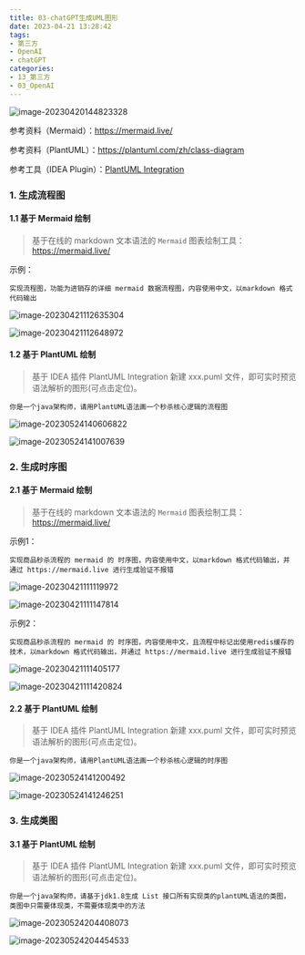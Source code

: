 ```yaml
---
title: 03-chatGPT生成UML图形
date: 2023-04-21 13:28:42
tags:
- 第三方
- OpenAI
- chatGPT
categories: 
- 13_第三方
- 03_OpenAI
---
```


![image-20230420144823328](https://jy-imgs.oss-cn-beijing.aliyuncs.com/img/20230420144824.png)

参考资料（Mermaid）：https://mermaid.live/

参考资料（PlantUML）：https://plantuml.com/zh/class-diagram

参考工具（IDEA Plugin）：[PlantUML Integration](https://plugins.jetbrains.com/plugin/7017-plantuml-integration)



### 1. 生成流程图

#### 1.1 基于 Mermaid 绘制

> 基于在线的 markdown 文本语法的 `Mermaid` 图表绘制工具：https://mermaid.live/

示例：

```
实现流程图，功能为进销存的详细 mermaid 数据流程图，内容使用中文，以markdown 格式代码输出
```

![image-20230421112635304](https://jy-imgs.oss-cn-beijing.aliyuncs.com/img/20230421112636.png)

![image-20230421112648972](https://jy-imgs.oss-cn-beijing.aliyuncs.com/img/20230421112649.png)



#### 1.2 基于 PlantUML 绘制

> 基于 IDEA 插件 PlantUML Integration 新建 xxx.puml 文件，即可实时预览语法解析的图形(可点击定位)。

```
你是一个java架构师，请用PlantUML语法画一个秒杀核心逻辑的流程图
```

![image-20230524140606822](https://jy-imgs.oss-cn-beijing.aliyuncs.com/img/20230524140608.png)

![image-20230524141007639](https://jy-imgs.oss-cn-beijing.aliyuncs.com/img/20230524141008.png)



### 2. 生成时序图

#### 2.1 基于 Mermaid 绘制

> 基于在线的 markdown 文本语法的 `Mermaid` 图表绘制工具：https://mermaid.live/

示例1：

```
实现商品秒杀流程的 mermaid 的 时序图，内容使用中文，以markdown 格式代码输出，并通过 https://mermaid.live 进行生成验证不报错
```

![image-20230421111119972](https://jy-imgs.oss-cn-beijing.aliyuncs.com/img/20230421111122.png)

![image-20230421111147814](https://jy-imgs.oss-cn-beijing.aliyuncs.com/img/20230421111148.png)

示例2：

```
实现商品秒杀流程的 mermaid 的 时序图，内容使用中文，且流程中标记出使用redis缓存的技术，以markdown 格式代码输出，并通过 https://mermaid.live 进行生成验证不报错
```

![image-20230421111405177](https://jy-imgs.oss-cn-beijing.aliyuncs.com/img/20230421111406.png)

![image-20230421111420824](https://jy-imgs.oss-cn-beijing.aliyuncs.com/img/20230421111422.png)

#### 2.2 基于 PlantUML 绘制

> 基于 IDEA 插件 PlantUML Integration 新建 xxx.puml 文件，即可实时预览语法解析的图形(可点击定位)。

```
你是一个java架构师，请用PlantUML语法画一个秒杀核心逻辑的时序图
```

![image-20230524141200492](https://jy-imgs.oss-cn-beijing.aliyuncs.com/img/20230524141201.png)

![image-20230524141246251](https://jy-imgs.oss-cn-beijing.aliyuncs.com/img/20230524141247.png)



### 3. 生成类图

#### 3.1 基于 PlantUML 绘制

> 基于 IDEA 插件 PlantUML Integration 新建 xxx.puml 文件，即可实时预览语法解析的图形(可点击定位)。

```
你是一个java架构师，请基于jdk1.8生成 List 接口所有实现类的plantUML语法的类图，类图中只需要体现类，不需要体现类中的方法
```

![image-20230524204408073](https://jy-imgs.oss-cn-beijing.aliyuncs.com/img/20230524204409.png)

![image-20230524204454533](https://jy-imgs.oss-cn-beijing.aliyuncs.com/img/20230524204455.png)
